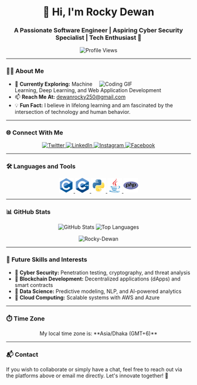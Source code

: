 <h1 align="center">👋 Hi, I'm Rocky Dewan</h1>
<h3 align="center">A Passionate Software Engineer | Aspiring Cyber Security Specialist | Tech Enthusiast 🚀</h3>

<p align="center">
  <img src="https://komarev.com/ghpvc/?username=Rocky-Dewan&label=Profile%20Views&color=0e75b6&style=flat" alt="Profile Views" />
</p>

---

### 👨‍💻 **About Me**

<img src="https://media.giphy.com/media/K5kfQExKk731K/giphy.gif" width="250px" align="right" alt="Coding GIF">

- 🌱 **Currently Exploring:** Machine Learning, Deep Learning, and Web Application Development  
- 📫 **Reach Me At:** dewanrocky250@gmail.com  
- 💡 **Fun Fact:** I believe in lifelong learning and am fascinated by the intersection of technology and human behavior.  

---

### 🌐 **Connect With Me**
<p align="center">
    <a href="https://twitter.com/Rocky_Dewan" target="_blank">
        <img src="https://raw.githubusercontent.com/rahuldkjain/github-profile-readme-generator/master/src/images/icons/Social/twitter.svg" alt="Twitter" height="30" width="40" />
    </a>
    <a href="https://www.linkedin.com/in/rockydewan250/" target="_blank">
        <img src="https://raw.githubusercontent.com/rahuldkjain/github-profile-readme-generator/master/src/images/icons/Social/linked-in-alt.svg" alt="LinkedIn" height="30" width="40" />
    </a>
    <a href="https://www.instagram.com/rock_._y" target="_blank">
        <img src="https://raw.githubusercontent.com/rahuldkjain/github-profile-readme-generator/master/src/images/icons/Social/instagram.svg" alt="Instagram" height="30" width="40" />
    </a>
    <a href="https://www.facebook.com/Dewan.Rocky.250.oil.of.vitriol" target="_blank">
        <img src="https://raw.githubusercontent.com/rahuldkjain/github-profile-readme-generator/master/src/images/icons/Social/facebook.svg" alt="Facebook" height="30" width="40" />
    </a>
</p>

---

### 🛠️ **Languages and Tools**
<p align="center">
    <a href="https://www.cprogramming.com/" target="_blank">
        <img src="https://raw.githubusercontent.com/devicons/devicon/master/icons/c/c-original.svg" alt="C" width="40" height="40" />
    </a>
    <a href="https://isocpp.org/" target="_blank">
        <img src="https://raw.githubusercontent.com/devicons/devicon/master/icons/cplusplus/cplusplus-original.svg" alt="C++" width="40" height="40" />
    </a>
    <a href="https://www.python.org/" target="_blank">
        <img src="https://raw.githubusercontent.com/devicons/devicon/master/icons/python/python-original.svg" alt="Python" width="40" height="40" />
    </a>
    <a href="https://www.java.com/" target="_blank">
        <img src="https://raw.githubusercontent.com/devicons/devicon/master/icons/java/java-original.svg" alt="Java" width="40" height="40" />
    </a>
    <a href="https://www.php.net/" target="_blank">
        <img src="https://raw.githubusercontent.com/devicons/devicon/master/icons/php/php-original.svg" alt="PHP" width="40" height="40" />
    </a>
</p>

---
### 📊 **GitHub Stats**
<div align="center">
    <img src="https://github-readme-stats.vercel.app/api?username=Rocky-Dewan&show_icons=true&theme=radical&hide_title=true&hide_border=true" alt="GitHub Stats" width="600" height="250"/>
    <img src="https://github-readme-stats.vercel.app/api/top-langs/?username=Rocky-Dewan&langs_count=10&layout=compact&theme=radical&hide=jupyter%20notebook&hide_border=true" alt="Top Languages" width="600" height="300"/>
    <p><img align="center" src="https://github-readme-streak-stats.herokuapp.com/?user=Rocky-Dewan&" alt="Rocky-Dewan" width="600" height="300"/></p>
</div>



---

### 🚀 **Future Skills and Interests**
- 🌟 **Cyber Security:** Penetration testing, cryptography, and threat analysis  
- 🌟 **Blockchain Development:** Decentralized applications (dApps) and smart contracts  
- 🌟 **Data Science:** Predictive modeling, NLP, and AI-powered analytics  
- 🌟 **Cloud Computing:** Scalable systems with AWS and Azure  

---

### ⏱️ **Time Zone**
<p align="center">
  My local time zone is: **Asia/Dhaka (GMT+6)**  
</p>

---

### 📬 **Contact**
If you wish to collaborate or simply have a chat, feel free to reach out via the platforms above or email me directly. Let's innovate together! 🚀
